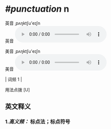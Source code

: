 # ***\#punctuation*** n
英音 ˌpʌŋktʃu'eɪʃn  
英音
<audio src="./media/punctuation-B.aac" controls="controls"></audio>

美音 ˌpʌŋktʃu'eɪʃn  
美音
<audio src="./media/punctuation.aac" controls="controls"></audio>



| 词频 1 |  

用法点拨  [U]

英文释义
---
### 1.*高义频：* **标点法；标点符号**  


